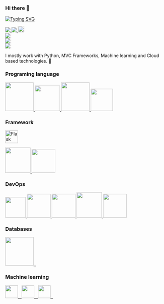 ### Hi there 👋

<a href="https://git.io/typing-svg"><img src="https://readme-typing-svg.demolab.com?font=Fira+Code&pause=1000&color=23799F&multiline=true&random=false&width=478&height=120&lines=Monika+Monika+;MSc+student;Python+Developer%7C+AI+%7C+machine+learning;Cryptography+%7C+Quantum+computing" alt="Typing SVG" /></a>
</a>
<br/>
  
<a href="https://www.linkedin.com/in/monika-monika-92197227/">
    <img src="https://img.shields.io/badge/-Linkedin-blue?style=flat-square&logo=linkedin">
</a>
<a href="monika_sahay@yahoo.com">
    <img src="https://img.shields.io/badge/-Email-red?style=flat-square&logo=gmail&logoColor=white">
</a>
<!-- <a href='https://scholar.google.com/citations?user=Nh4ezqcAAAAJ&hl=en' target="_blank">
    <img alt='GoogleScholar' src='https://img.shields.io/badge/Scholar-100000?style=flat&logo=GoogleScholar&logoColor=white&&color=0181FF'>
</a> -->
<a href="https://pypi.org/user/monika_sahay/">
    <img src="https://img.shields.io/badge/monika-100000?style=for-the-badge&logo=Monika&logoColor=white&labelColor=2863CA&color=11449D", height=20>
</a>
<br/>

<a href="https://github.com/monika-sahay">
    <img src="https://github-readme-stats.vercel.app/api?username=monika-sahay&theme=vue-dark&show_icons=true&hide_border=true&count_private=true">
  <br/>
    <img src="https://github-readme-stats.vercel.app/api/top-langs/?username=monika-sahay&theme=vue-dark&show_icons=true&hide_border=true&layout=compact">
  <br/>
    <img src="https://github-readme-streak-stats.herokuapp.com/?user=monika-sahay&theme=vue-dark&hide_border=true">
</a>

<br/>

I mostly work with Python, MVC Frameworks, Machine learning and Cloud based technologies. 🚀

### Programing language

<p float="left">
  <a href="https://python.org/" target="_blank" >
    <img src="https://media1.giphy.com/media/KAq5w47R9rmTuvWOWa/giphy.gif"  height="90" />
  </a>
    <a href="https://www.rust-lang.org/" target="_blank" >
    <img src="https://preview.redd.it/h54z9y3x9n091.gif?width=600&auto=webp&s=e867f62eb259edc3dad4e7b1ab4b0d1c05634711"  height="80" /> 
  </a>
    <a href="https://golang.org/" target="_blank" >
    <img src="https://raw.githubusercontent.com/itsksaurabh/itsksaurabh/master/assets/golang.gif"  height="90" />

  </a>
    <a href="https://www.w3.org/wiki/The_web_standards_model_-_HTML_CSS_and_JavaScript" target="_blank" >
    <img src="https://raw.githubusercontent.com/itsksaurabh/itsksaurabh/master/assets/html-css-js.png" height="70" />
  </a>


  ### Framework 
  <a href='https://flask.palletsprojects.com/en/3.0.x/'><img alt='Flask' src='https://img.shields.io/badge/Flask-100000?style=for-the-badge&logo=Flask&logoColor=white&labelColor=black&color=black' height="40"/></a>

  <a href="https://www.djangoproject.com/" target="_blank" >
    <img src="https://www.edgica.com/wp-content/files/django-logo-big.jpg"  height="80" /> 
  </a>
  

  <a href="https://grpc.io/" target="_blank" >
    <img src="https://raw.githubusercontent.com/itsksaurabh/itsksaurabh/master/assets/grpc.gif"  height="75" />
  </a>

 </p>
  
### DevOps
  
 <p float="left">
   <a href="https://docs.gitlab.com/ee/ci/" target="_blank" >
    <img src="https://raw.githubusercontent.com/itsksaurabh/itsksaurabh/master/assets/cicd.gif"  height="65" />
  </a>
  <a href="https://m.do.co/c/3bc2250b7076" target="_blank" >
    <img src="https://raw.githubusercontent.com/itsksaurabh/itsksaurabh/master/assets/do.gif"  height="75" />
  </a> 
  <a href="https://aws.amazon.com/" target="_blank" >
    <img src="https://raw.githubusercontent.com/itsksaurabh/itsksaurabh/master/assets/aws.gif"  height="75" />
  </a>
    <a href="https://www.docker.com/" target="_blank" >
    <img src="https://raw.githubusercontent.com/itsksaurabh/itsksaurabh/master/assets/docker.gif"  height="80" /> 
  </a>
    <a href="https://kubernetes.io/" target="_blank" >
    <img src="https://raw.githubusercontent.com/itsksaurabh/itsksaurabh/master/assets/k8s.gif"  height="75" />
  </a>
 </p>
  
### Databases
  
  <!-- <a href="https://prometheus.io/" target="_blank" >
    <img src="https://raw.githubusercontent.com/itsksaurabh/itsksaurabh/master/assets/prometheus.gif" height="65" />
  </a> -->
  <!-- <a href="https://www.influxdata.com/" target="_blank" >
    <img src="https://raw.githubusercontent.com/itsksaurabh/itsksaurabh/master/assets/influxdata.gif" height="60" />
  </a> -->
  <a href="https://www.postgresql.org/" target="_blank" >
    <img src="https://raw.githubusercontent.com/itsksaurabh/itsksaurabh/master/assets/postgresql.gif" height="90" />&nbsp;&nbsp;
  </a>
  <!-- </a> -->
    <!-- <a href="https://www.mongodb.com/" target="_blank" >
    <img src="https://www.logolynx.com/images/logolynx/cf/cf72126a3551b816d617a06ffb01388b.png" height="60" />
  </a> -->

  ### Machine learning

  <a href="https://scikit-learn.org/stable/" target="_blank" >
    <img src="  https://img.shields.io/badge/scikit--learn-%23F7931E.svg?style=for-the-badge&logo=scikit-learn&logoColor=white" height="40" />&nbsp;&nbsp;
  </a>
    <a href="https://www.tensorflow.org/" target="_blank" >
    <img src="https://img.shields.io/badge/TF-black?style=flat-square&logo=tensorflow" height="40" />&nbsp;&nbsp;
  </a>
      <a href="
https://spark.apache.org/" target="_blank" >
    <img src="https://img.shields.io/badge/Spark-black?style=flat-square&logo=apachespark" height="40" />&nbsp;&nbsp;
  </a>


  
</p>



